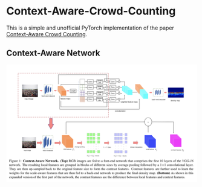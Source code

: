 # Context-Aware-Crowd-Counting

This is a simple and unofficial PyTorch implementation of the paper [Context-Aware Crowd Counting](https://arxiv.org/pdf/1811.10452.pdf).

## Context-Aware Network

![](https://github.com/PanPapag/Context-Aware-Crowd-Counting/blob/main/misc/model_architecture.png)
